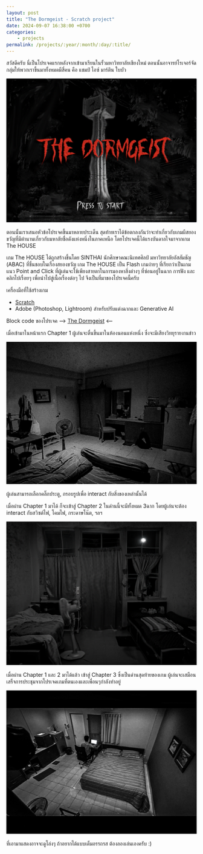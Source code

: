 ```yaml
---
layout: post
title: "The Dormgeist - Scratch project"
date: 2024-09-07 16:38:00 +0700
categories: 
    - projects
permalink: /projects/:year/:month/:day/:title/
---
```


สวัสดีครับ นี่เป็นโปรเจคแรกหลังจากเข้ามาเรียนในรั้วมหาวิทยาลัยเชียงใหม่ ตอนนั้นอาจารย์โรเจอร์จัดกลุ่มให้พวกเราขึ้นมาทั้งหมดมีสี่คน คือ แชมป์ ไอซ์ มาร์ติน ใบบัว

<img src="/assets/the-dormgeist.png" alt="image-the-dormgeist">

ตอนนั้นเราเสนอหัวข้อโปรเจคขึ้นมาหลายประเด็น สุดท้ายเราได้ข้อตกลงกันว่าจะทำเกี่ยวกับเกมผีสยองขวัญที่มีตำนานเกี่ยวกับมหาลัยชื่อดังแห่งหนึ่งในภาคเหนือ โดยโปรเจคนี้ได้แรงบันดาลใจมาจากเกม The HOUSE 

เกม The HOUSE ได้ถูกสร้างขึ้นโดย SINTHAI นักศึกษาคณะนิเทศศิลป์ มหาวิทยาลัยอัสสัมชัญ (ABAC) ที่ชื่นชอบในเรื่องสยองขวัญ เกม The HOUSE เป็น Flash เกมง่ายๆ ที่เรียกว่าเป็นเกมแนว Point and Click ที่ผู้เล่นจะใช้เพียงสายตาในการมองหาสิ่งต่างๆ ที่ซ่อนอยู่ในฉาก การฟัง และคลิกไปเรื่อยๆ เพื่อนำไปสู่เนื้อเรื่องต่อๆ ไป จึงเป็นที่มาของโปรเจคนี้ครับ

เครื่องมือที่ใช้สร้างเกม
- <a href="https://scratch.mit.edu" target="_blank">Scratch</a>
- Adobe (Photoshop, Lightroom) สำหรับปรับแต่งฉากและ Generative AI

Block code ของโปรเจค -->
<a href="https://scratch.mit.edu/projects/1061138907" target="_blank">The Dormgeist</a> <--

เมื่อเข้ามาในหน้าแรก Chapter 1 ผู้เล่นจะตื่นขึ้นมาในห้องนอนแห่งหนึ่ง ซึ่งจะมีเสียงวิทยุรายงานข่าว

<img src="/assets/the-dormgeist-bedroom.png" alt="image-the-dormgeist-bedroom">

ผู้เล่นสามารถเลือกคลิ๊กประตู, กรอบรูปเพื่อ interact กับสิ่งของเหล่านั้นได้

เมื่อผ่าน Chapter 1 มาได้ ก็จะเข้าสู่ Chapter 2 ในด่านนี้จะมีทั้งหมด 3ฉาก โดยผู้เล่นจะต้อง interact กับสวิซต์ไฟ, โคมไฟ, กระดาษโน๊ต, ฯลฯ

<img src="/assets/the-chapter2.png" alt="dark-scene-chapter2">

เมื่อผ่าน Chapter 1 และ 2 มาได้แล้ว เข้าสู่ Chapter 3 ซึ่งเป็นด่านสุดท้ายของเกม ผู้เล่นจะเสมือนเสร็จการประชุมจากโปรเจคเกมที่ตนเองและเพื่อนๆกำลังทำอยู่

<img src="/assets/the-chapter3.png" alt="bedroom-chapter3">

ที่เอามาแสดงอาจจะดูโล่งๆ ถ้าอยากได้แบบเต็มอรรถรส ต้องลองเล่นเองครับ :)


